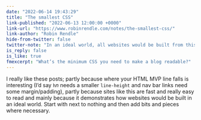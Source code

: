 ```yaml
---
date: "2022-06-14 19:43:29"
title: "The smallest CSS"
link-published: "2022-06-13 12:00:00 +0000"
link-url: "https://www.robinrendle.com/notes/the-smallest-css/"
link-author: "Robin Rendle"
hide-from-twitter: false
twitter-note: "In an ideal world, all websites would be built from this starting point."
is_reply: false
is_like: true
fmexcerpt: "What’s the minimum CSS you need to make a blog readable?"
---
```


I really like these posts; partly because where your HTML MVP line falls is interesting (I’d say `h`_n_ needs a smaller `line-height` and nav bar links need some margin/padding), partly because sites like this are fast and really easy to read and mainly because it demonstrates how websites would be built in an ideal world. Start with next to nothing and then add bits and pieces where necessary.
